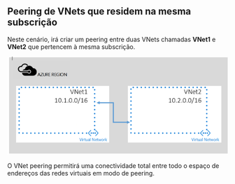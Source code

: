 ## Peering de VNets que residem na mesma subscrição

Neste cenário, irá criar um peering entre duas VNets chamadas **VNet1** e **VNet2** que pertencem à mesma subscrição. 

![Cenário básico](./media/virtual-networks-create-vnetpeering-scenario-basic-include/figure01.PNG)

O VNet peering permitirá uma conectividade total entre todo o espaço de endereços das redes virtuais em modo de peering.    

<!--HONumber=Sep16_HO3-->


